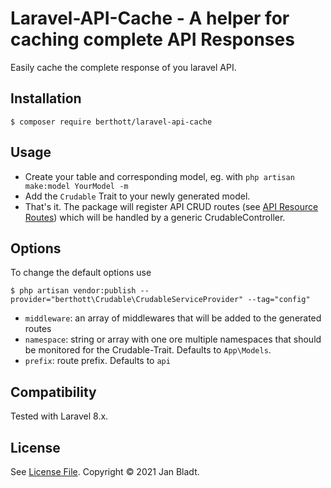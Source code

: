 # Laravel-API-Cache - A helper for caching complete API Responses

Easily cache the complete response of you laravel API.

## Installation

```
$ composer require berthott/laravel-api-cache
```

## Usage

* Create your table and corresponding model, eg. with `php artisan make:model YourModel -m`
* Add the `Crudable` Trait to your newly generated model.
* That's it. The package will register API CRUD routes (see [API Resource Routes](https://laravel.com/docs/8.x/controllers#api-resource-routes)) which will be handled by a generic CrudableController.

## Options

To change the default options use
```
$ php artisan vendor:publish --provider="berthott\Crudable\CrudableServiceProvider" --tag="config"
```
* `middleware`: an array of middlewares that will be added to the generated routes
* `namespace`: string or array with one ore multiple namespaces that should be monitored for the Crudable-Trait. Defaults to `App\Models`.
* `prefix`: route prefix. Defaults to `api`

## Compatibility

Tested with Laravel 8.x.

## License

See [License File](license.md). Copyright © 2021 Jan Bladt.